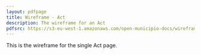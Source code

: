 ```yaml
---
layout: pdfpage
title: Wireframe - Act
description: The wireframe for an Act
pdfsrc: https://s3-eu-west-1.amazonaws.com/open-municipio-docs/wireframes/act_page.pdf
---
```


This is the wireframe for the single Act page.


    
